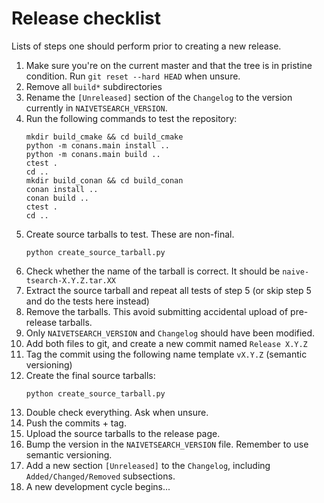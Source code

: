 # Release checklist
Lists of steps one should perform prior to creating a new release.

1. Make sure you're on the current master and that the tree is in pristine condition.
Run `git reset --hard HEAD` when unsure.
2. Remove all `build*` subdirectories
3. Rename the `[Unreleased]` section of the `Changelog` to the version currently in `NAIVETSEARCH_VERSION`.
4. Run the following commands to test the repository:
    ```
    mkdir build_cmake && cd build_cmake
    python -m conans.main install ..
    python -m conans.main build ..
    ctest .
    cd ..
    mkdir build_conan && cd build_conan
    conan install ..
    conan build ..
    ctest .
    cd ..
    ```
5. Create source tarballs to test. These are non-final.
    ```
    python create_source_tarball.py
    ```
6. Check whether the name of the tarball is correct. It should be `naive-tsearch-X.Y.Z.tar.XX`
7. Extract the source tarball and repeat all tests of step 5 (or skip step 5 and do the tests here instead)
8. Remove the tarballs. This avoid submitting accidental upload of pre-release tarballs.
9. Only `NAIVETSEARCH_VERSION` and `Changelog` should have been modified.
10. Add both files to git, and create a new commit named `Release X.Y.Z`
11. Tag the commit using the following name template `vX.Y.Z` (semantic versioning)
12. Create the final source tarballs:
    ```
    python create_source_tarball.py
    ```
13. Double check everything. Ask when unsure.
14. Push the commits + tag.
15. Upload the source tarballs to the release page.
16. Bump the version in the `NAIVETSEARCH_VERSION` file. Remember to use semantic versioning.
17. Add a new section `[Unreleased]` to the `Changelog`, including `Added/Changed/Removed` subsections.
18. A new development cycle begins...
